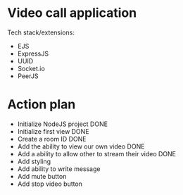 # Video call application

Tech stack/extensions:
- EJS
- ExpressJS
- UUID
- Socket.io
- PeerJS

# Action plan

- Initialize NodeJS project DONE
- Initialize first view DONE
- Create a room ID DONE
- Add the ability to view our own video DONE
- Add a ability to allow other to stream their video DONE
- Add styling
- Add ability to write message
- Add mute button
- Add stop video button